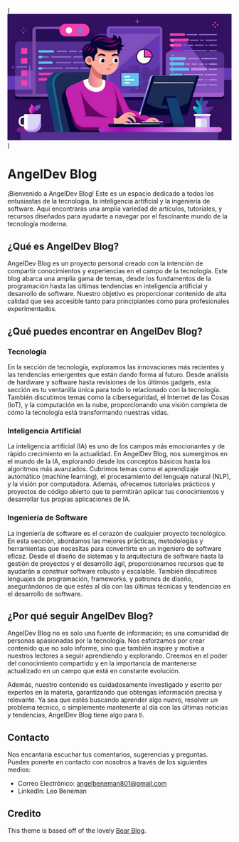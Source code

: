 (![img](public/README.png))
# AngelDev Blog
¡Bienvenido a AngelDev Blog! Este es un espacio dedicado a todos los entusiastas de la tecnología, la inteligencia artificial y la ingeniería de software. Aquí encontrarás una amplia variedad de artículos, tutoriales, y recursos diseñados para ayudarte a navegar por el fascinante mundo de la tecnología moderna.

## ¿Qué es AngelDev Blog?
AngelDev Blog es un proyecto personal creado con la intención de compartir conocimientos y experiencias en el campo de la tecnología. Este blog abarca una amplia gama de temas, desde los fundamentos de la programación hasta las últimas tendencias en inteligencia artificial y desarrollo de software. Nuestro objetivo es proporcionar contenido de alta calidad que sea accesible tanto para principiantes como para profesionales experimentados.

## ¿Qué puedes encontrar en AngelDev Blog?
### Tecnología
En la sección de tecnología, exploramos las innovaciones más recientes y las tendencias emergentes que están dando forma al futuro. Desde análisis de hardware y software hasta revisiones de los últimos gadgets, esta sección es tu ventanilla única para todo lo relacionado con la tecnología. También discutimos temas como la ciberseguridad, el Internet de las Cosas (IoT), y la computación en la nube, proporcionando una visión completa de cómo la tecnología está transformando nuestras vidas.

### Inteligencia Artificial
La inteligencia artificial (IA) es uno de los campos más emocionantes y de rápido crecimiento en la actualidad. En AngelDev Blog, nos sumergimos en el mundo de la IA, explorando desde los conceptos básicos hasta los algoritmos más avanzados. Cubrimos temas como el aprendizaje automático (machine learning), el procesamiento del lenguaje natural (NLP), y la visión por computadora. Además, ofrecemos tutoriales prácticos y proyectos de código abierto que te permitirán aplicar tus conocimientos y desarrollar tus propias aplicaciones de IA.

### Ingeniería de Software
La ingeniería de software es el corazón de cualquier proyecto tecnológico. En esta sección, abordamos las mejores prácticas, metodologías y herramientas que necesitas para convertirte en un ingeniero de software eficaz. Desde el diseño de sistemas y la arquitectura de software hasta la gestión de proyectos y el desarrollo ágil, proporcionamos recursos que te ayudarán a construir software robusto y escalable. También discutimos lenguajes de programación, frameworks, y patrones de diseño, asegurándonos de que estés al día con las últimas técnicas y tendencias en el desarrollo de software.

## ¿Por qué seguir AngelDev Blog?
AngelDev Blog no es solo una fuente de información; es una comunidad de personas apasionadas por la tecnología. Nos esforzamos por crear contenido que no solo informe, sino que también inspire y motive a nuestros lectores a seguir aprendiendo y explorando. Creemos en el poder del conocimiento compartido y en la importancia de mantenerse actualizado en un campo que está en constante evolución.

Además, nuestro contenido es cuidadosamente investigado y escrito por expertos en la materia, garantizando que obtengas información precisa y relevante. Ya sea que estés buscando aprender algo nuevo, resolver un problema técnico, o simplemente mantenerte al día con las últimas noticias y tendencias, AngelDev Blog tiene algo para ti.

## Contacto
Nos encantaría escuchar tus comentarios, sugerencias y preguntas. Puedes ponerte en contacto con nosotros a través de los siguientes medios:
- Correo Electrónico: angelbeneman801@gmail.com
- LinkedIn: Leo Beneman

## Credito

This theme is based off of the lovely [Bear Blog](https://github.com/HermanMartinus/bearblog/).
